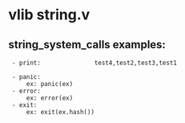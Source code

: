 # vlib string.v
##  string_system_calls examples:
	 - print: 	 	 	 	test4,test2,test3,test1
 	
	 - panic: 	 	 	 
 		 ex: panic(ex)
	 - error: 	 	 	 
 		 ex: error(ex)
	 - exit: 	 	 	 
 		 ex: exit(ex.hash())
